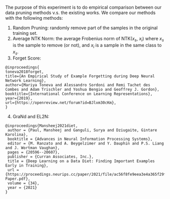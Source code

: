 The purpose of this experiment is to do empirical comparison between our data pruning methods v.s. the existing works.
We compare our methods with the following methods:

1. Random Pruning: randomly remove part of the samples in the original training set.
2. Average NTK Norm: the average Frobenius norm of NTK($x_s$, $x_i$) where $x_s$ is the sample to remove (or not), and $x_i$ is a sample in the same class to $x_s$.
3. Forget Score: 
```
@inproceedings{
toneva2018forget,
title={An Empirical Study of Example Forgetting during Deep Neural Network Learning},
author={Mariya Toneva and Alessandro Sordoni and Remi Tachet des Combes and Adam Trischler and Yoshua Bengio and Geoffrey J. Gordon},
booktitle={International Conference on Learning Representations},
year={2019},
url={https://openreview.net/forum?id=BJlxm30cKm},
}
```
4. GraNd and EL2N:
```
@inproceedings{Mansheej2021diet,
 author = {Paul, Mansheej and Ganguli, Surya and Dziugaite, Gintare Karolina},
 booktitle = {Advances in Neural Information Processing Systems},
 editor = {M. Ranzato and A. Beygelzimer and Y. Dauphin and P.S. Liang and J. Wortman Vaughan},
 pages = {20596--20607},
 publisher = {Curran Associates, Inc.},
 title = {Deep Learning on a Data Diet: Finding Important Examples Early in Training},
 url = {https://proceedings.neurips.cc/paper/2021/file/ac56f8fe9eea3e4a365f29f0f1957c55-Paper.pdf},
 volume = {34},
 year = {2021}
}
```